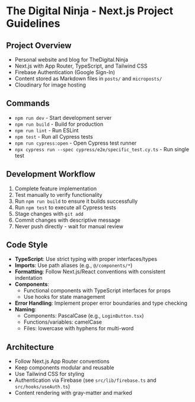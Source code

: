 # The Digital Ninja - Next.js Project Guidelines

## Project Overview
- Personal website and blog for TheDigital.Ninja
- Next.js with App Router, TypeScript, and Tailwind CSS
- Firebase Authentication (Google Sign-In)
- Content stored as Markdown files in `posts/` and `microposts/`
- Cloudinary for image hosting

## Commands
- `npm run dev` - Start development server
- `npm run build` - Build for production
- `npm run lint` - Run ESLint
- `npm test` - Run all Cypress tests
- `npm run cypress:open` - Open Cypress test runner
- `npx cypress run --spec cypress/e2e/specific_test.cy.ts` - Run single test

## Development Workflow
1. Complete feature implementation
2. Test manually to verify functionality 
3. Run `npm run build` to ensure it builds successfully
4. Run `npm test` to execute all Cypress tests
5. Stage changes with `git add`
6. Commit changes with descriptive message
7. Never push directly - wait for manual review

## Code Style
- **TypeScript**: Use strict typing with proper interfaces/types
- **Imports**: Use path aliases (e.g., `@/components/*`)
- **Formatting**: Follow Next.js/React conventions with consistent indentation
- **Components**: 
  - Functional components with TypeScript interfaces for props
  - Use hooks for state management
- **Error Handling**: Implement proper error boundaries and type checking
- **Naming**:
  - Components: PascalCase (e.g., `LoginButton.tsx`)
  - Functions/variables: camelCase
  - Files: lowercase with hyphens for multi-word

## Architecture
- Follow Next.js App Router conventions
- Keep components modular and reusable
- Use Tailwind CSS for styling
- Authentication via Firebase (see `src/lib/firebase.ts` and `src/hooks/useAuth.ts`)
- Content rendering with gray-matter and marked